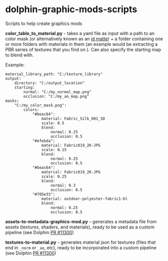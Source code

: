 # dolphin-graphic-mods-scripts
Scripts to help create graphics mods

**color_table_to_material.py** - takes a yaml file as input with a path to an color mask (or alternatively known as an [id matte](https://en.wikipedia.org/wiki/Cryptomatte)) + a folder containing one or more folders with materials in them (an example would be extracting a PBR series of textures that you find on ).  Can also specify the starting map to blend with.

Example:

```
material_library_path: "C:/texture_library"
output:
    directory: "C:/output_location"
    starting:
        normal: "C:/my_normal_map.png"
        occlusion: "C:/my_ao_map.png"
masks:
    "C:/my_color_mask.png":
        colors:
            "#beac64":
                material: Fabric_Silk_001_SD
                scale: 0.5
                blend:
                    normal: 0.25
                    occlusion: 0.5
            "#efebda":
                material: Fabric019_2K-JPG
                scale: 0.15
                blend:
                    normal: 0.25
                    occlusion: 0.5
            "#beac64":
                material: Fabric019_2K-JPG
                scale: 0.25
                blend:
                    normal: 0.3
                    occlusion: 0.5
            "#705e33":
                material: outdoor-polyester-fabric1-bl
                blend:
                    normal: 0.25
                    occlusion: 0.5
```

**assets-to-metadata-graphics-mod.py** - generates a metadata file from assets (textures, shaders, and materials), ready to be used as a custom pipeline (see Dolphin [PR #11300](https://github.com/dolphin-emu/dolphin/pull/11300))

**textures-to-material.py** - generates material json for textures (files that end in `_norm` or `_ao`, etc), ready to be incorporated into a custom pipeline (see Dolphin [PR #11300](https://github.com/dolphin-emu/dolphin/pull/11300))
